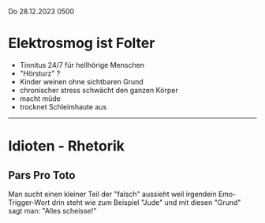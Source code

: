 Do 28.12.2023 0500

# Elektrosmog ist Folter

- Tinnitus 24/7 für hellhörige Menschen
- "Hörsturz" ?
- Kinder weinen ohne sichtbaren Grund
- chronischer stress schwächt den ganzen Körper
- macht müde
- trocknet Schleimhaute aus

----

# Idioten - Rhetorik

## Pars Pro Toto

Man sucht einen kleiner Teil
der "falsch" aussieht
weil irgendein Emo-Trigger-Wort
drin steht wie zum Beispiel "Jude"
und mit diesen "Grund" sagt man:
"Alles scheisse!"
